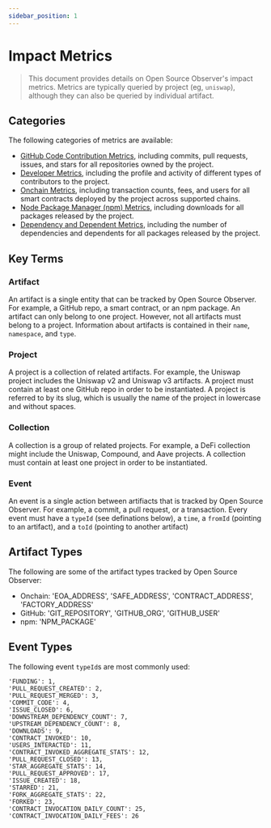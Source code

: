 ```yaml
---
sidebar_position: 1
---
```


# Impact Metrics

> This document provides details on Open Source Observer's impact metrics. Metrics are typically queried by project (eg, `uniswap`), although they can also be queried by individual artifact.

## Categories

The following categories of metrics are available:

- [GitHub Code Contribution Metrics](./github_contributions), including commits, pull requests, issues, and stars for all repositories owned by the project.
- [Developer Metrics](./developers), including the profile and activity of different types of contributors to the project.
- [Onchain Metrics](./onchain), including transaction counts, fees, and users for all smart contracts deployed by the project across supported chains.
- [Node Package Manager (npm) Metrics](./npm), including downloads for all packages released by the project.
- [Dependency and Dependent Metrics](./dependents), including the number of dependencies and dependents for all packages released by the project.

## Key Terms

### Artifact

An artifact is a single entity that can be tracked by Open Source Observer. For example, a GitHub repo, a smart contract, or an npm package. An artifact can only belong to one project. However, not all artifacts must belong to a project. Information about artifacts is contained in their `name`, `namespace`, and `type`.

### Project

A project is a collection of related artifacts. For example, the Uniswap project includes the Uniswap v2 and Uniswap v3 artifacts. A project must contain at least one GitHub repo in order to be instantiated. A project is referred to by its slug, which is usually the name of the project in lowercase and without spaces.

### Collection

A collection is a group of related projects. For example, a DeFi collection might include the Uniswap, Compound, and Aave projects. A collection must contain at least one project in order to be instantiated.

### Event

An event is a single action between artifiacts that is tracked by Open Source Observer. For example, a commit, a pull request, or a transaction. Every event must have a `typeId` (see definations below), a `time`, a `fromId` (pointing to an artifact), and a `toId` (pointing to another artifact)

## Artifact Types

The following are some of the artifact types tracked by Open Source Observer:

- Onchain: 'EOA_ADDRESS', 'SAFE_ADDRESS', 'CONTRACT_ADDRESS', 'FACTORY_ADDRESS'
- GitHub: 'GIT_REPOSITORY', 'GITHUB_ORG', 'GITHUB_USER'
- npm: 'NPM_PACKAGE'

## Event Types

The following event `typeId`s are most commonly used:

```
'FUNDING': 1,
'PULL_REQUEST_CREATED': 2,
'PULL_REQUEST_MERGED': 3,
'COMMIT_CODE': 4,
'ISSUE_CLOSED': 6,
'DOWNSTREAM_DEPENDENCY_COUNT': 7,
'UPSTREAM_DEPENDENCY_COUNT': 8,
'DOWNLOADS': 9,
'CONTRACT_INVOKED': 10,
'USERS_INTERACTED': 11,
'CONTRACT_INVOKED_AGGREGATE_STATS': 12,
'PULL_REQUEST_CLOSED': 13,
'STAR_AGGREGATE_STATS': 14,
'PULL_REQUEST_APPROVED': 17,
'ISSUE_CREATED': 18,
'STARRED': 21,
'FORK_AGGREGATE_STATS': 22,
'FORKED': 23,
'CONTRACT_INVOCATION_DAILY_COUNT': 25,
'CONTRACT_INVOCATION_DAILY_FEES': 26
```
